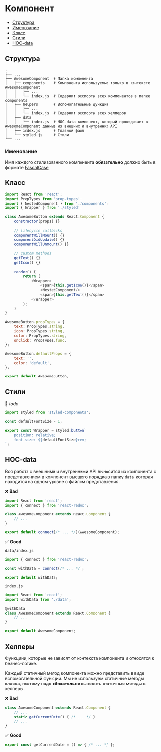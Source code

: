 # Компонент

* [Структура]()
* [Именование]()
* [Класс]()
* [Стили]()
* [HOC-data]()

## Структура

```
.
├── ...
├── AwesomeComponent  # Папка компонента
│   ├── components    # Компоненты используемые только в контексте AwesomeComponent
│   │   ├── ...
│   │   └── index.js  # Содержит экспорты всех компонентов в папке components
│   ├── helpers       # Вспомогательные функции
│   │   ├── ...
│   │   └── index.js  # Содержит экспорты всех хелперов
│   ├── data
│   │   └── index.js  # HOC-data компонент, который прокидывает в AwesomeComponent данные из внешних и внутренних API 
│   ├── index.js      # Главный файл
│   └── styled.js     # Стили
└── ...
```

### Именование

Имя каждого стилизованного компонента **обязательно** должно быть в формате [PascalCase](http://wiki.c2.com/?PascalCase)

## Класс

```js
import React from 'react';
import PropTypes from 'prop-types';
import { NestedComponent } from './components';
import { Wrapper } from './styled';

class AwesomeButton extends React.Component {
    constructor(props) {}
    
    // lifecycle callbacks
    componentWillMount() {}
    componentDidUpdate() {}
    componentWillUnmount() {}
    
    // custom methods
    getText() {}
    getIcon() {}
    
    render() {
        return (
            <Wrapper>
                <span>{this.getIcon()}</span>
                <NestedComponent/>
                <span>{this.getText()}</span>
            </Wrapper>
        );
    }
}

AwesomeButton.propTypes = {
    text: PropTypes.string,
    icon: PropTypes.string,
    color: PropTypes.string,
    onClick: PropTypes.func,
};

AwesomeButton.defaultProps = {
    text: '',
    color: 'default',
};

export default AwesomeButton;
```

## Стили

🔨 *todo*

```js
import styled from 'styled-components';

const defaultFontSize = 1;

export const Wrapper = styled.button`
    position: relative;
    font-size: ${defaultFontSize}rem;
`;
``` 


## HOC-data

Вся работа с внешними и внутренними API выносится из компонента с представлением в компонент высшего порядка в папку
`data`, которая находится на одном уровне с файлом представления.

❌ **Bad**

```js
import React from 'react';
import { connect } from 'react-redux';

class AwesomeComponent extends React.Component {
    // ...
}

export default connect(/* ... */)(AwesomeComponent);
```

✅ **Good**

`data/index.js`

```js
import { connect } from 'react-redux';

const withData = connect(/* ... */);

export default withData;
```

`index.js`

```js
import React from 'react';
import withData from './data';

@withData
class AwesomeComponent extends React.Component {
    // ...
}

export default AwesomeComponent;
```

## Хелперы

Функциии, которые не зависят от контекста компонента и относятся к безнес-логике.

Каждый статичный метод компонента можно представить в виде вспомогательной функции.
Мы не используем статичные методы класса, поэтому надо **обязательно** выносить статичные методы в хелперы.

❌ **Bad**

```js
class AwesomeComponent extends React.Component {
    // ...
    static getCurrentDate() { /* ... */ }
    // ...
}
```

✅ **Good**

```js
export const getCurrentDate = () => { /* ... */ };
```
